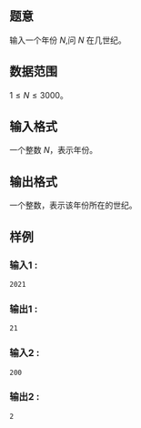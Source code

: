 ## 题意  

输入一个年份 $N$,问 $N$ 在几世纪。

## 数据范围

$1\le N\le 3000$。

## 输入格式

一个整数 $N$，表示年份。
          
## 输出格式

一个整数，表示该年份所在的世纪。

## 样例

### 输入1 :
```
2021
```

### 输出1 :
```
21
```

### 输入2 :
```
200
```

### 输出2 :
```
2
```
